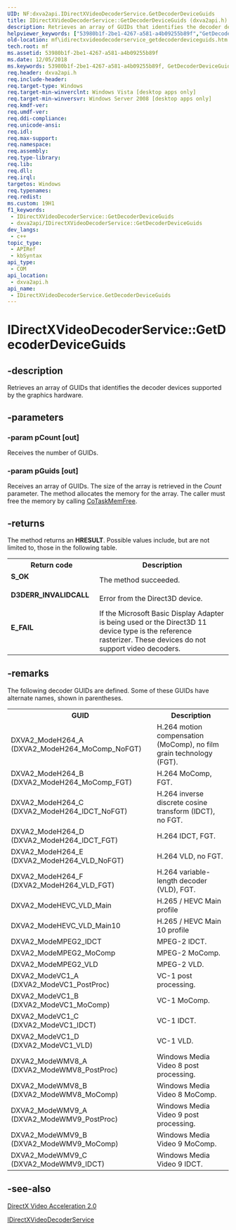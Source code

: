 ```yaml
---
UID: NF:dxva2api.IDirectXVideoDecoderService.GetDecoderDeviceGuids
title: IDirectXVideoDecoderService::GetDecoderDeviceGuids (dxva2api.h)
description: Retrieves an array of GUIDs that identifies the decoder devices supported by the graphics hardware.
helpviewer_keywords: ["53980b1f-2be1-4267-a581-a4b09255b89f","GetDecoderDeviceGuids","GetDecoderDeviceGuids method [Media Foundation]","GetDecoderDeviceGuids method [Media Foundation]","IDirectXVideoDecoderService interface","IDirectXVideoDecoderService interface [Media Foundation]","GetDecoderDeviceGuids method","IDirectXVideoDecoderService.GetDecoderDeviceGuids","IDirectXVideoDecoderService::GetDecoderDeviceGuids","dxva2api/IDirectXVideoDecoderService::GetDecoderDeviceGuids","mf.idirectxvideodecoderservice_getdecoderdeviceguids"]
old-location: mf\idirectxvideodecoderservice_getdecoderdeviceguids.htm
tech.root: mf
ms.assetid: 53980b1f-2be1-4267-a581-a4b09255b89f
ms.date: 12/05/2018
ms.keywords: 53980b1f-2be1-4267-a581-a4b09255b89f, GetDecoderDeviceGuids, GetDecoderDeviceGuids method [Media Foundation], GetDecoderDeviceGuids method [Media Foundation],IDirectXVideoDecoderService interface, IDirectXVideoDecoderService interface [Media Foundation],GetDecoderDeviceGuids method, IDirectXVideoDecoderService.GetDecoderDeviceGuids, IDirectXVideoDecoderService::GetDecoderDeviceGuids, dxva2api/IDirectXVideoDecoderService::GetDecoderDeviceGuids, mf.idirectxvideodecoderservice_getdecoderdeviceguids
req.header: dxva2api.h
req.include-header: 
req.target-type: Windows
req.target-min-winverclnt: Windows Vista [desktop apps only]
req.target-min-winversvr: Windows Server 2008 [desktop apps only]
req.kmdf-ver: 
req.umdf-ver: 
req.ddi-compliance: 
req.unicode-ansi: 
req.idl: 
req.max-support: 
req.namespace: 
req.assembly: 
req.type-library: 
req.lib: 
req.dll: 
req.irql: 
targetos: Windows
req.typenames: 
req.redist: 
ms.custom: 19H1
f1_keywords:
 - IDirectXVideoDecoderService::GetDecoderDeviceGuids
 - dxva2api/IDirectXVideoDecoderService::GetDecoderDeviceGuids
dev_langs:
 - c++
topic_type:
 - APIRef
 - kbSyntax
api_type:
 - COM
api_location:
 - dxva2api.h
api_name:
 - IDirectXVideoDecoderService.GetDecoderDeviceGuids
---
```


# IDirectXVideoDecoderService::GetDecoderDeviceGuids


## -description

Retrieves an array of GUIDs that identifies the decoder devices supported by the graphics hardware.

## -parameters

### -param pCount [out]

Receives the number of GUIDs.

### -param pGuids [out]

Receives an array of GUIDs. The size of the array is retrieved in the <i>Count</i> parameter. The method allocates the memory for the array. The caller must free the memory by calling <a href="https://docs.microsoft.com/windows/desktop/api/combaseapi/nf-combaseapi-cotaskmemfree">CoTaskMemFree</a>.

## -returns

The method returns an <b>HRESULT</b>. Possible values include, but are not limited to, those in the following table.

<table>
<tr>
<th>Return code</th>
<th>Description</th>
</tr>
<tr>
<td width="40%">
<dl>
<dt><b>S_OK</b></dt>
</dl>
</td>
<td width="60%">
The method succeeded.

</td>
</tr>
<tr>
<td width="40%">
<dl>
<dt><b>D3DERR_INVALIDCALL</b></dt>
</dl>
</td>
<td width="60%">
Error from the Direct3D device.

</td>
</tr>
<tr>
<td width="40%">
<dl>
<dt><b>E_FAIL</b></dt>
</dl>
</td>
<td width="60%">
If the Microsoft Basic Display Adapter is being used or the Direct3D 11 device type is the reference rasterizer.  These devices do not support video decoders.

</td>
</tr>
</table>

## -remarks

The following decoder GUIDs are defined. Some of these GUIDs have alternate names, shown in parentheses.

<table>
<tr>
<th>GUID</th>
<th>Description</th>
</tr>
<tr>
<td>DXVA2_ModeH264_A (DXVA2_ModeH264_MoComp_NoFGT)</td>
<td>H.264 motion compensation (MoComp), no film grain technology (FGT).</td>
</tr>
<tr>
<td>DXVA2_ModeH264_B (DXVA2_ModeH264_MoComp_FGT)</td>
<td>H.264 MoComp, FGT.</td>
</tr>
<tr>
<td>DXVA2_ModeH264_C (DXVA2_ModeH264_IDCT_NoFGT)</td>
<td>H.264 inverse discrete cosine transform (IDCT), no FGT.</td>
</tr>
<tr>
<td>DXVA2_ModeH264_D (DXVA2_ModeH264_IDCT_FGT)</td>
<td>H.264 IDCT, FGT.</td>
</tr>
<tr>
<td>DXVA2_ModeH264_E (DXVA2_ModeH264_VLD_NoFGT)</td>
<td>H.264 VLD, no FGT.</td>
</tr>
<tr>
<td>DXVA2_ModeH264_F (DXVA2_ModeH264_VLD_FGT)</td>
<td>H.264 variable-length decoder (VLD), FGT.</td>
</tr>
<tr>
<td>DXVA2_ModeHEVC_VLD_Main</td>
<td>H.265 / HEVC Main profile</td>
</tr>
<tr>
<td>DXVA2_ModeHEVC_VLD_Main10</td>
<td>H.265 / HEVC Main 10 profile</td>
</tr>
<tr>
<td>DXVA2_ModeMPEG2_IDCT</td>
<td>MPEG-2 IDCT.</td>
</tr>
<tr>
<td>DXVA2_ModeMPEG2_MoComp</td>
<td>MPEG-2 MoComp.</td>
</tr>
<tr>
<td>DXVA2_ModeMPEG2_VLD</td>
<td>MPEG-2 VLD.</td>
</tr>
<tr>
<td>DXVA2_ModeVC1_A (DXVA2_ModeVC1_PostProc)</td>
<td>VC-1 post processing.</td>
</tr>
<tr>
<td>DXVA2_ModeVC1_B (DXVA2_ModeVC1_MoComp)</td>
<td>VC-1 MoComp.</td>
</tr>
<tr>
<td>DXVA2_ModeVC1_C (DXVA2_ModeVC1_IDCT)</td>
<td>VC-1 IDCT.</td>
</tr>
<tr>
<td>DXVA2_ModeVC1_D (DXVA2_ModeVC1_VLD)</td>
<td>VC-1 VLD.</td>
</tr>
<tr>
<td>DXVA2_ModeWMV8_A (DXVA2_ModeWMV8_PostProc)</td>
<td>Windows Media Video 8 post processing.</td>
</tr>
<tr>
<td>DXVA2_ModeWMV8_B (DXVA2_ModeWMV8_MoComp)</td>
<td>Windows Media Video 8 MoComp.</td>
</tr>
<tr>
<td>DXVA2_ModeWMV9_A (DXVA2_ModeWMV9_PostProc)</td>
<td>Windows Media Video 9 post processing.</td>
</tr>
<tr>
<td>DXVA2_ModeWMV9_B (DXVA2_ModeWMV9_MoComp)</td>
<td>Windows Media Video 9 MoComp.</td>
</tr>
<tr>
<td>DXVA2_ModeWMV9_C (DXVA2_ModeWMV9_IDCT)</td>
<td>Windows Media Video 9 IDCT.</td>
</tr>
</table>

## -see-also

<a href="https://docs.microsoft.com/windows/desktop/medfound/directx-video-acceleration-2-0">DirectX Video Acceleration 2.0</a>



<a href="https://docs.microsoft.com/windows/desktop/api/dxva2api/nn-dxva2api-idirectxvideodecoderservice">IDirectXVideoDecoderService</a>

